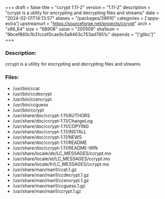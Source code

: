 +++
draft = false
title = "ccrypt 1.11-2"
version = "1.11-2"
description = "ccrypt is a utility for encrypting and decrypting files and streams"
date = "2024-02-01T14:13:57"
aliases = "/packages/39610"
categories = ['apps-extra']
upstreamurl = "https://sourceforge.net/projects/ccrypt"
arch = "x86_64"
size = "68908"
usize = "205509"
sha1sum = "9bcef860c1b31ccef0cae9c5a9463c753ad7851c"
depends = "['glibc']"
+++
### Description: 
ccrypt is a utility for encrypting and decrypting files and streams

### Files: 
* /usr/bin/ccat
* /usr/bin/ccdecrypt
* /usr/bin/ccencrypt
* /usr/bin/ccguess
* /usr/bin/ccrypt
* /usr/share/doc/ccrypt-1.11/AUTHORS
* /usr/share/doc/ccrypt-1.11/ChangeLog
* /usr/share/doc/ccrypt-1.11/COPYING
* /usr/share/doc/ccrypt-1.11/INSTALL
* /usr/share/doc/ccrypt-1.11/NEWS
* /usr/share/doc/ccrypt-1.11/README
* /usr/share/doc/ccrypt-1.11/README-WIN
* /usr/share/locale/de/LC_MESSAGES/ccrypt.mo
* /usr/share/locale/et/LC_MESSAGES/ccrypt.mo
* /usr/share/locale/fr/LC_MESSAGES/ccrypt.mo
* /usr/share/man/man1/ccat.1.gz
* /usr/share/man/man1/ccdecrypt.1.gz
* /usr/share/man/man1/ccencrypt.1.gz
* /usr/share/man/man1/ccguess.1.gz
* /usr/share/man/man1/ccrypt.1.gz
